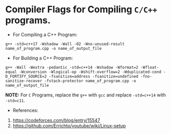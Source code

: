 # Compiler Flags for Compiling `C/C++` programs.

* For Compiling a C++ Program:  

```
g++ -std=c++17 -Wshadow -Wall -O2 -Wno-unused-result name_of_program.cpp -o name_of_output_file  
```

* For Building a C++ Program:
```
g++ -Wall -Wextra -pedantic -std=c++14 -Wshadow -Wformat=2 -Wfloat-equal -Wconversion -Wlogical-op -Wshift-overflow=2 -Wduplicated-cond -D_FORTIFY_SOURCE=2 -fsanitize=address -fsanitize=undefined -fno-sanitize-recover -fstack-protector name_of_program.cpp -o name_of_output_file  
```

**NOTE:** For `C` Programs, replace the `g++` with `gcc` and replace `-std=c++14` with `-std=c11`.  

* References:
1. https://codeforces.com/blog/entry/15547
2. https://github.com/Errichto/youtube/wiki/Linux-setup
